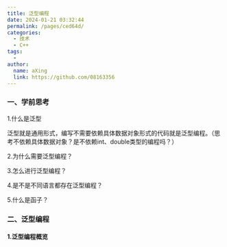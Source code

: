 ```yaml
---
title: 泛型编程
date: 2024-01-21 03:32:44
permalink: /pages/ced64d/
categories:
  - 技术
  - C++
tags:
  - 
author: 
  name: aXing
  link: https://github.com/08163356
---
```

### 一、学前思考

1.什么是泛型

泛型就是通用形式，编写不需要依赖具体数据对象形式的代码就是泛型编程。（思考不依赖具体数据对象？是不依赖int、double类型的编程吗？）

2.为什么需要泛型编程？

3.怎么进行泛型编程？

4.是不是不同语言都存在泛型编程？

5.什么是函子？

### 二、泛型编程

<!-- more -->
#### 1.泛型编程概览

